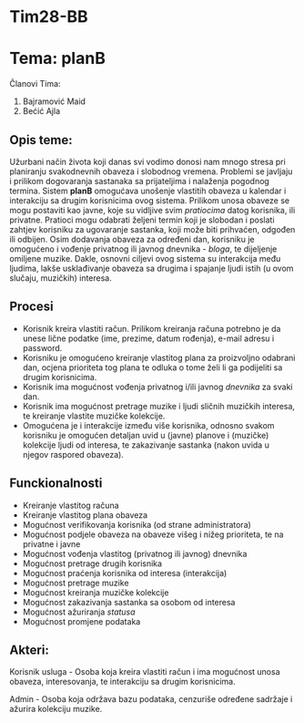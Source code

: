 ﻿# Tim28-BB

# Tema: planB

Članovi Tima:

1. Bajramović Maid
2. Bećić Ajla

## Opis teme:

Užurbani način života koji danas svi vodimo donosi nam mnogo stresa pri planiranju svakodnevnih obaveza i slobodnog vremena. Problemi se javljaju i prilikom dogovaranja sastanaka sa prijateljima i nalaženja pogodnog termina. Sistem **planB** omogućava unošenje vlastitih obaveza u kalendar i interakciju sa drugim korisnicima ovog sistema. Prilikom unosa obaveze se mogu postaviti kao javne, koje su vidljive svim *pratiocima* datog korisnika, ili privatne. Pratioci mogu odabrati željeni termin koji je slobodan i poslati zahtjev korisniku za ugovaranje sastanka, koji može biti prihvaćen, odgođen ili odbijen. Osim dodavanja obaveza za određeni dan, korisniku je omogućeno i vođenje privatnog ili javnog dnevnika - *bloga*, te dijeljenje omiljene muzike. Dakle, osnovni ciljevi ovog sistema su interakcija među ljudima, lakše usklađivanje obaveza sa drugima i spajanje ljudi istih (u ovom slučaju, muzičkih) interesa.

## Procesi

- Korisnik kreira vlastiti račun. Prilikom kreiranja računa potrebno je da unese lične podatke (ime, prezime, datum rođenja), e-mail adresu i password.
- Korisniku je omogućeno kreiranje vlastitog plana za proizvoljno odabrani dan, ocjena prioriteta tog plana te odluka o tome želi li ga podijeliti sa drugim korisnicima.
- Korisnik ima mogućnost vođenja privatnog i/ili javnog *dnevnika* za svaki dan.
- Korisnik ima mogućnost pretrage muzike i ljudi sličnih muzičkih interesa, te kreiranje vlastite muzičke kolekcije.
- Omogućena je i interakcije između više korisnika, odnosno svakom korisniku je omogućen detaljan uvid u (javne) planove i (muzičke) kolekcije ljudi od interesa, te zakazivanje sastanka (nakon uvida u njegov raspored obaveza).

## Funckionalnosti

- Kreiranje vlastitog računa
- Kreiranje vlastitog plana obaveza
- Mogućnost verifikovanja korisnika (od strane administratora) 
- Mogućnost podjele obaveza na obaveze višeg i nižeg prioriteta, te na privatne i javne
- Mogućnost vođenja vlastitog (privatnog ili javnog) dnevnika
- Mogućnost pretrage drugih korisnika
- Mogućnost praćenja korisnika od interesa (interakcija)
- Mogućnost pretrage muzike
- Mogućnost kreiranja muzičke kolekcije
- Mogućnost zakazivanja sastanka sa osobom od interesa
- Mogućnost ažuriranja *statusa*
- Mogućnost promjene podataka

## Akteri:

Korisnik usluga - Osoba koja kreira vlastiti račun i ima mogućnost unosa obaveza, interesovanja, te interakciju sa drugim korisnicima.

Admin - Osoba koja održava bazu podataka, cenzuriše određene sadržaje i ažurira kolekciju muzike.

